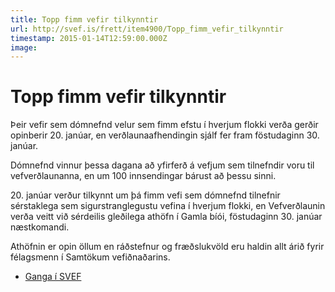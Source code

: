 ```yaml
---
title: Topp fimm vefir tilkynntir
url: http://svef.is/frett/item4900/Topp_fimm_vefir_tilkynntir
timestamp: 2015-01-14T12:59:00.000Z
image: 
---
```


# Topp fimm vefir tilkynntir

Þeir vefir sem dómnefnd velur sem fimm efstu í hverjum flokki verða gerðir opinberir 20\. janúar, en verðlaunaafhendingin sjálf fer fram föstudaginn 30\. janúar.

Dómnefnd vinnur þessa dagana að yfirferð á vefjum sem tilnefndir voru til vefverðlaunanna, en um 100 innsendingar bárust að þessu sinni.

20\. janúar verður tilkynnt um þá fimm vefi sem dómnefnd tilnefnir sérstaklega sem sigurstranglegustu vefina í hverjum flokki, en Vefverðlaunin verða veitt við sérdeilis gleðilega athöfn í Gamla bíói, föstudaginn 30\. janúar næstkomandi.

Athöfnin er opin öllum en ráðstefnur og fræðslukvöld eru haldin allt árið fyrir félagsmenn í Samtökum vefiðnaðarins.

*   [Ganga í SVEF](../../../../skraning-einstaklinga "Skráning í SVEF")
